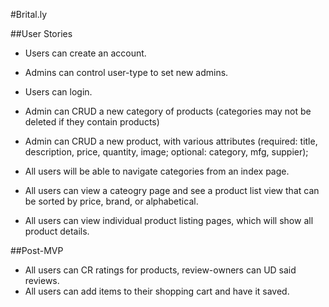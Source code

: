 #Brital.ly

##User Stories
- Users can create an account.
- Admins can control user-type to set new admins.
- Users can login.
- Admin can CRUD a new category of products (categories may not be deleted if they contain products)
- Admin can CRUD a new product, with various attributes (required: title, description, price, quantity, image; optional: category, mfg, suppier);



- All users will be able to navigate categories from an index page.
- All users can view a cateogry page and see a product list view that can be sorted by price, brand, or alphabetical.
- All users can view individual product listing pages, which will show all product details.

##Post-MVP
- All users can CR ratings for products, review-owners can UD said reviews.
- All users can add items to their shopping cart and have it saved.
